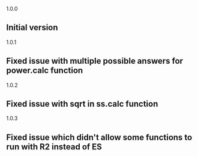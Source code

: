 1.0.0

## Initial version

1.0.1

## Fixed issue with multiple possible answers for power.calc function

1.0.2

## Fixed issue with sqrt in ss.calc function

1.0.3

## Fixed issue which didn't allow some functions to run with R2 instead of ES 
